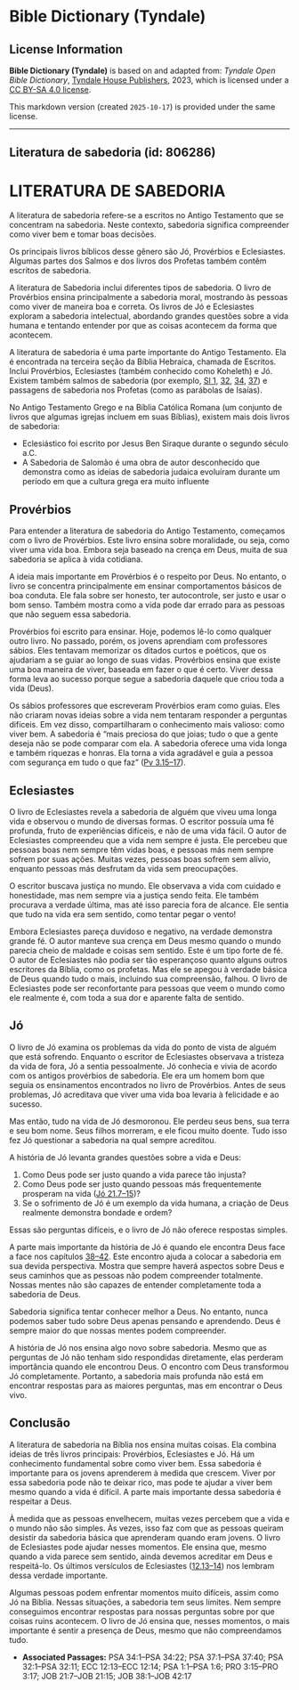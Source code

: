 # Bible Dictionary (Tyndale)

## License Information

**Bible Dictionary (Tyndale)** is based on and adapted from: _Tyndale Open Bible Dictionary_, [Tyndale House Publishers](https://tyndaleopenresources.com/), 2023, which is licensed under a [CC BY-SA 4.0 license](https://creativecommons.org/licenses/by-sa/4.0/legalcode.en).

This markdown version (created `2025-10-17`) is provided under the same license.



--------------------------------

## Literatura de sabedoria (id: 806286)

LITERATURA DE SABEDORIA
=======================

A literatura de sabedoria refere\-se a escritos no Antigo Testamento que se concentram na sabedoria. Neste contexto, sabedoria significa compreender como viver bem e tomar boas decisões.

Os principais livros bíblicos desse gênero são Jó, Provérbios e Eclesiastes. Algumas partes dos Salmos e dos livros dos Profetas também contêm escritos de sabedoria.

A literatura de Sabedoria inclui diferentes tipos de sabedoria. O livro de Provérbios ensina principalmente a sabedoria moral, mostrando às pessoas como viver de maneira boa e correta. Os livros de Jó e Eclesiastes exploram a sabedoria intelectual, abordando grandes questões sobre a vida humana e tentando entender por que as coisas acontecem da forma que acontecem.

A literatura de sabedoria é uma parte importante do Antigo Testamento. Ela é encontrada na terceira seção da Bíblia Hebraica, chamada de Escritos. Inclui Provérbios, Eclesiastes (também conhecido como Koheleth) e Jó. Existem também salmos de sabedoria (por exemplo, [Sl 1](https://ref.ly/Ps1:1-Ps1:6), [32](https://ref.ly/Ps32:1-Ps32:11), [34](https://ref.ly/Ps34:1-Ps34:22), [37](https://ref.ly/Ps37:1-Ps37:40)) e passagens de sabedoria nos Profetas (como as parábolas de Isaías).

No Antigo Testamento Grego e na Bíblia Católica Romana (um conjunto de livros que algumas igrejas incluem em suas Bíblias), existem mais dois livros de sabedoria:

* Eclesiástico foi escrito por Jesus Ben Siraque durante o segundo século a.C.
* A Sabedoria de Salomão é uma obra de autor desconhecido que demonstra como as ideias de sabedoria judaica evoluíram durante um período em que a cultura grega era muito influente

Provérbios
----------

Para entender a literatura de sabedoria do Antigo Testamento, começamos com o livro de Provérbios. Este livro ensina sobre moralidade, ou seja, como viver uma vida boa. Embora seja baseado na crença em Deus, muita de sua sabedoria se aplica à vida cotidiana.

A ideia mais importante em Provérbios é o respeito por Deus. No entanto, o livro se concentra principalmente em ensinar comportamentos básicos de boa conduta. Ele fala sobre ser honesto, ter autocontrole, ser justo e usar o bom senso. Também mostra como a vida pode dar errado para as pessoas que não seguem essa sabedoria.

Provérbios foi escrito para ensinar. Hoje, podemos lê\-lo como qualquer outro livro. No passado, porém, os jovens aprendiam com professores sábios. Eles tentavam memorizar os ditados curtos e poéticos, que os ajudariam a se guiar ao longo de suas vidas. Provérbios ensina que existe uma boa maneira de viver, baseada em fazer o que é certo. Viver dessa forma leva ao sucesso porque segue a sabedoria daquele que criou toda a vida (Deus).

Os sábios professores que escreveram Provérbios eram como guias. Eles não criaram novas ideias sobre a vida nem tentaram responder a perguntas difíceis. Em vez disso, compartilharam o conhecimento mais valioso: como viver bem. A sabedoria é “mais preciosa do que joias; tudo o que a gente deseja não se pode comparar com ela. A sabedoria oferece uma vida longa e também riquezas e honras. Ela torna a vida agradável e guia a pessoa com segurança em tudo o que faz” ([Pv 3\.15–17](https://ref.ly/Prov3:15-Prov3:17)).

Eclesiastes
-----------

O livro de Eclesiastes revela a sabedoria de alguém que viveu uma longa vida e observou o mundo de diversas formas. O escritor possuía uma fé profunda, fruto de experiências difíceis, e não de uma vida fácil. O autor de Eclesiastes compreendeu que a vida nem sempre é justa. Ele percebeu que pessoas boas nem sempre têm vidas boas, e pessoas más nem sempre sofrem por suas ações. Muitas vezes, pessoas boas sofrem sem alívio, enquanto pessoas más desfrutam da vida sem preocupações.

O escritor buscava justiça no mundo. Ele observava a vida com cuidado e honestidade, mas nem sempre via a justiça sendo feita. Ele também procurava a verdade última, mas até isso parecia fora de alcance. Ele sentia que tudo na vida era sem sentido, como tentar pegar o vento!

Embora Eclesiastes pareça duvidoso e negativo, na verdade demonstra grande fé. O autor manteve sua crença em Deus mesmo quando o mundo parecia cheio de maldade e coisas sem sentido. Este é um tipo forte de fé. O autor de Eclesiastes não podia ser tão esperançoso quanto alguns outros escritores da Bíblia, como os profetas. Mas ele se apegou à verdade básica de Deus quando tudo o mais, incluindo sua compreensão, falhou. O livro de Eclesiastes pode ser reconfortante para pessoas que veem o mundo como ele realmente é, com toda a sua dor e aparente falta de sentido.

Jó
--

O livro de Jó examina os problemas da vida do ponto de vista de alguém que está sofrendo. Enquanto o escritor de Eclesiastes observava a tristeza da vida de fora, Jó a sentia pessoalmente. Jó conhecia e vivia de acordo com os antigos provérbios de sabedoria. Ele era um homem bom que seguia os ensinamentos encontrados no livro de Provérbios. Antes de seus problemas, Jó acreditava que viver uma vida boa levaria à felicidade e ao sucesso.

Mas então, tudo na vida de Jó desmoronou. Ele perdeu seus bens, sua terra e seu bom nome. Seus filhos morreram, e ele ficou muito doente. Tudo isso fez Jó questionar a sabedoria na qual sempre acreditou.

A história de Jó levanta grandes questões sobre a vida e Deus:

1. Como Deus pode ser justo quando a vida parece tão injusta?
2. Como Deus pode ser justo quando pessoas más frequentemente prosperam na vida ([Jó 21\.7–15](https://ref.ly/Job21:7-Job21:15))?
3. Se o sofrimento de Jó é um exemplo da vida humana, a criação de Deus realmente demonstra bondade e ordem?

Essas são perguntas difíceis, e o livro de Jó não oferece respostas simples.

A parte mais importante da história de Jó é quando ele encontra Deus face a face nos capítulos [38–42](https://ref.ly/Job38:1-Job42:17). Este encontro ajuda a colocar a sabedoria em sua devida perspectiva. Mostra que sempre haverá aspectos sobre Deus e seus caminhos que as pessoas não podem compreender totalmente. Nossas mentes não são capazes de entender completamente toda a sabedoria de Deus.

Sabedoria significa tentar conhecer melhor a Deus. No entanto, nunca podemos saber tudo sobre Deus apenas pensando e aprendendo. Deus é sempre maior do que nossas mentes podem compreender.

A história de Jó nos ensina algo novo sobre sabedoria. Mesmo que as perguntas de Jó não tenham sido respondidas diretamente, elas perderam importância quando ele encontrou Deus. O encontro com Deus transformou Jó completamente. Portanto, a sabedoria mais profunda não está em encontrar respostas para as maiores perguntas, mas em encontrar o Deus vivo.

Conclusão
---------

A literatura de sabedoria na Bíblia nos ensina muitas coisas. Ela combina ideias de três livros principais: Provérbios, Eclesiastes e Jó. Há um conhecimento fundamental sobre como viver bem. Essa sabedoria é importante para os jovens aprenderem à medida que crescem. Viver por essa sabedoria pode não te deixar rico, mas pode te ajudar a viver bem mesmo quando a vida é difícil. A parte mais importante dessa sabedoria é respeitar a Deus.

À medida que as pessoas envelhecem, muitas vezes percebem que a vida e o mundo não são simples. Às vezes, isso faz com que as pessoas queiram desistir da sabedoria básica que aprenderam quando eram jovens. O livro de Eclesiastes pode ajudar nesses momentos. Ele ensina que, mesmo quando a vida parece sem sentido, ainda devemos acreditar em Deus e respeitá\-lo. Os últimos versículos de Eclesiastes ([12\.13–14](https://ref.ly/Eccl12:13-Eccl12:14)) nos lembram dessa verdade importante.

Algumas pessoas podem enfrentar momentos muito difíceis, assim como Jó na Bíblia. Nessas situações, a sabedoria tem seus limites. Nem sempre conseguimos encontrar respostas para nossas perguntas sobre por que coisas ruins acontecem. O livro de Jó ensina que, nesses momentos, o mais importante é sentir a presença de Deus, mesmo que não compreendamos tudo.

* **Associated Passages:** PSA 34:1–PSA 34:22; PSA 37:1–PSA 37:40; PSA 32:1–PSA 32:11; ECC 12:13–ECC 12:14; PSA 1:1–PSA 1:6; PRO 3:15–PRO 3:17; JOB 21:7–JOB 21:15; JOB 38:1–JOB 42:17

